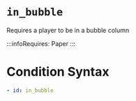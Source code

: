 # `in_bubble`

Requires a player to be in a bubble column

:::infoRequires:
Paper
:::
# Condition Syntax
```yaml
- id: in_bubble
```
